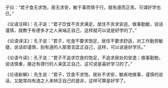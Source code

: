 子曰：“君子食无求饱，居无求安，敏于事而慎于行，就有道而正焉，可谓好学也已。”

《论语注释》：孔子说：“君子饮食不贪求满足，居住不贪求安适，做事勤敏，说话谨慎，就教于有德多才之人来端正自己，这样就可以说是好学的了。”

《论语译注》：孔子说：“君子，吃食不要求饱足，居住不要求舒适，对工作勤劳敏捷，说话却谨慎，到有道的人那里去匡正自己，这样，可以说是好学乐。”  

《论语今读》：孔子说：“君子不追求饮食的饱足，不追求居处的安逸；做事勤勉，说话慎重，接近有德行的人来匡正自己，这可说是喜好学习的了。”

《论语新解》：先生说：“君子，饮食不求饱，居处不求安，敏疾地做事，谨慎的说话，又能常向有道之人来辨正自己的是非，这样可算是好学了。